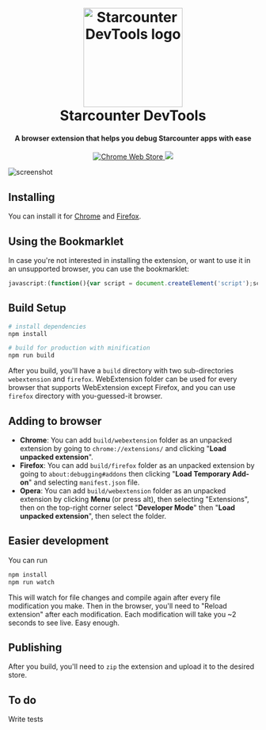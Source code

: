 <h1 align="center">
  <br>
  <a href="https://chrome.google.com/webstore/detail/starcounter-devtools/mpchkilmmalfopikamgellgdgoidhmnh">
    <img src="https://rawgit.com/Starcounter/DevTools/master/icons/logo.svg" alt="Starcounter DevTools logo" width="200">
  </a>
  <br>
  Starcounter DevTools
  <br>
</h1>

<h4 align="center">A browser extension that helps you debug Starcounter apps with ease</h4>

<p align="center">
  <a href="https://chrome.google.com/webstore/detail/starcounter-devtools/mpchkilmmalfopikamgellgdgoidhmnh">
    <img src="https://img.shields.io/chrome-web-store/v/mpchkilmmalfopikamgellgdgoidhmnh.svg"
         alt="Chrome Web Store">
  </a>
  <a href="https://addons.mozilla.org/en-US/firefox/addon/starcounter-devtools/">
    <img src="https://img.shields.io/amo/v/starcounter-devtools.svg">
    </a>
</p>

![screenshot](https://user-images.githubusercontent.com/17054134/33885495-d0ed5d3c-df43-11e7-8d3a-459257ded28f.png)

## Installing

You can install it for [Chrome](https://chrome.google.com/webstore/detail/starcounter-devtools/mpchkilmmalfopikamgellgdgoidhmnh) and [Firefox](https://addons.mozilla.org/en-US/firefox/addon/starcounter-devtools/).

## Using the Bookmarklet

In case you're not interested in installing the extension, or want to use it in an unsupported browser, you can use the bookmarklet:

```js
javascript:(function(){var script = document.createElement('script');script.src = 'https://rawgit.com/Starcounter/DevTools/master/build/webextension/injected_script.js';document.body.appendChild(script);script.onload=()=>window.dispatchEvent(new CustomEvent('sc-debug-show-overlay'))})()
```

## Build Setup

``` bash
# install dependencies
npm install

# build for production with minification
npm run build

```

After you build, you'll have a `build` directory with two sub-directories `webextension` and `firefox`. WebExtension folder can be used for every browser that supports WebExtension except Firefox, and you can use `firefox` directory with you-guessed-it browser.

## Adding to browser

- **Chrome**: You can add `build/webextension` folder as an unpacked extension by going to `chrome://extensions/` and clicking "**Load unpacked extension**".
- **Firefox**: You can add `build/firefox` folder as an unpacked extension by going to `about:debugging#addons` then clicking "**Load Temporary Add-on**" and selecting `manifest.json` file.
- **Opera**: You can add `build/webextension` folder as an unpacked extension by clicking **Menu** (or press alt), then selecting "Extensions", then on the top-right corner select "**Developer Mode**" then "**Load unpacked extension**", then select the folder.

## Easier development

You can run 
``` bash
npm install
npm run watch
```
This will watch for file changes and compile again after every file modification you make. Then in the browser, you'll need to "Reload extension" after each modification. Each modification will take you ~2 seconds to see live. Easy enough.

## Publishing

After you build, you'll need to `zip` the extension and upload it to the desired store.

## To do

Write tests
